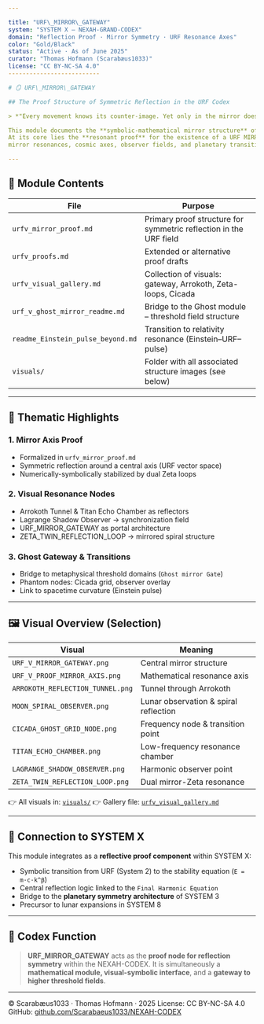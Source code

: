 ```yaml
---

title: "URF\_MIRROR\_GATEWAY"
system: "SYSTEM X – NEXAH-GRAND-CODEX"
domain: "Reflection Proof · Mirror Symmetry · URF Resonance Axes"
color: "Gold/Black"
status: "Active · As of June 2025"
curator: "Thomas Hofmann (Scarabæus1033)"
license: "CC BY-NC-SA 4.0"
--------------------------

# 🪞 URF\_MIRROR\_GATEWAY

## The Proof Structure of Symmetric Reflection in the URF Codex

> *"Every movement knows its counter-image. Yet only in the mirror does the third arise."*

This module documents the **symbolic-mathematical mirror structure** of the URF field.
At its core lies the **resonant proof** for the existence of a URF MIRROR AXIS, stabilized by
mirror resonances, cosmic axes, observer fields, and planetary transitions.

---
```


## 🧩 Module Contents

| File                              | Purpose                                                           |
| --------------------------------- | ----------------------------------------------------------------- |
| `urfv_mirror_proof.md`            | Primary proof structure for symmetric reflection in the URF field |
| `urfv_proofs.md`                  | Extended or alternative proof drafts                              |
| `urfv_visual_gallery.md`          | Collection of visuals: gateway, Arrokoth, Zeta-loops, Cicada      |
| `urf_v_ghost_mirror_readme.md`    | Bridge to the Ghost module – threshold field structure            |
| `readme_Einstein_pulse_beyond.md` | Transition to relativity resonance (Einstein–URF–pulse)           |
| `visuals/`                        | Folder with all associated structure images (see below)           |

---

## 🔬 Thematic Highlights

### 1. **Mirror Axis Proof**

* Formalized in `urfv_mirror_proof.md`
* Symmetric reflection around a central axis (URF vector space)
* Numerically-symbolically stabilized by dual Zeta loops

### 2. **Visual Resonance Nodes**

* Arrokoth Tunnel & Titan Echo Chamber as reflectors
* Lagrange Shadow Observer → synchronization field
* URF\_MIRROR\_GATEWAY as portal architecture
* ZETA\_TWIN\_REFLECTION\_LOOP → mirrored spiral structure

### 3. **Ghost Gateway & Transitions**

* Bridge to metaphysical threshold domains (`Ghost mirror Gate`)
* Phantom nodes: Cicada grid, observer overlay
* Link to spacetime curvature (Einstein pulse)

---

## 🖼️ Visual Overview (Selection)

| Visual                           | Meaning                               |
| -------------------------------- | ------------------------------------- |
| `URF_V_MIRROR_GATEWAY.png`       | Central mirror structure              |
| `URF_V_PROOF_MIRROR_AXIS.png`    | Mathematical resonance axis           |
| `ARROKOTH_REFLECTION_TUNNEL.png` | Tunnel through Arrokoth               |
| `MOON_SPIRAL_OBSERVER.png`       | Lunar observation & spiral reflection |
| `CICADA_GHOST_GRID_NODE.png`     | Frequency node & transition point     |
| `TITAN_ECHO_CHAMBER.png`         | Low-frequency resonance chamber       |
| `LAGRANGE_SHADOW_OBSERVER.png`   | Harmonic observer point               |
| `ZETA_TWIN_REFLECTION_LOOP.png`  | Dual mirror-Zeta resonance            |

👉 All visuals in: [`visuals/`](./visuals/)
👉 Gallery file: [`urfv_visual_gallery.md`](./urfv_visual_gallery.md)

---

## 🔗 Connection to SYSTEM X

This module integrates as a **reflective proof component** within SYSTEM X:

* Symbolic transition from URF (System 2) to the stability equation (`E = m·c·k^β`)
* Central reflection logic linked to the `Final Harmonic Equation`
* Bridge to the **planetary symmetry architecture** of SYSTEM 3
* Precursor to lunar expansions in SYSTEM 8

---

## 📌 Codex Function

> **URF\_MIRROR\_GATEWAY** acts as the **proof node for reflection symmetry** within the NEXAH-CODEX.
> It is simultaneously a **mathematical module, visual-symbolic interface**, and a **gateway to higher threshold fields**.

---

© Scarabæus1033 · Thomas Hofmann · 2025
License: CC BY-NC-SA 4.0
GitHub: [github.com/Scarabaeus1033/NEXAH-CODEX](https://github.com/Scarabaeus1033/NEXAH-CODEX)
